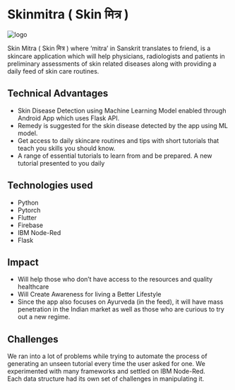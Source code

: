 # Skinmitra ( Skin मित्र )

![logo](https://user-images.githubusercontent.com/65285162/133836396-be5c2526-e4c1-4991-ad51-0661ce181276.png)

Skin Mitra ( Skin मित्र ) where ‘mitra’ in Sanskrit translates to friend, is a
skincare application which will help physicians, radiologists and patients in preliminary
assessments of skin related diseases along with providing a daily feed of skin care routines.

## Technical Advantages

- Skin Disease Detection using Machine Learning Model 
enabled through Android App which uses Flask API.
- Remedy is suggested for the skin disease detected by 
the app using ML model.
- Get access to daily skincare routines and tips with short 
tutorials that teach you skills you should know.
- A range of essential tutorials to learn from and be prepared. 
A new tutorial presented to you daily


## Technologies used
- Python
- Pytorch
- Flutter
- Firebase
- IBM Node-Red
- Flask 


## Impact

- Will help those who don’t have access to the 
resources and quality healthcare
- Will Create Awareness for living a Better Lifestyle
- Since the app also focuses on Ayurveda 
(in the feed), it will have mass penetration in 
the Indian market as well as those who are curious 
to try out a new regime.

## Challenges

We ran into a lot of problems while trying to automate the process of generating an unseen tutorial every time the user asked for one. We experimented with many frameworks and settled on IBM Node-Red.  
Each data structure had its own set of challenges in manipulating it.

